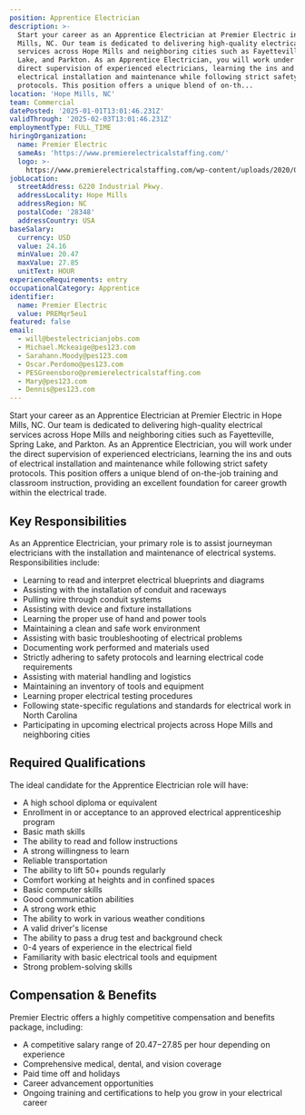 ```yaml
---
position: Apprentice Electrician
description: >-
  Start your career as an Apprentice Electrician at Premier Electric in Hope
  Mills, NC. Our team is dedicated to delivering high-quality electrical
  services across Hope Mills and neighboring cities such as Fayetteville, Spring
  Lake, and Parkton. As an Apprentice Electrician, you will work under the
  direct supervision of experienced electricians, learning the ins and outs of
  electrical installation and maintenance while following strict safety
  protocols. This position offers a unique blend of on-th...
location: 'Hope Mills, NC'
team: Commercial
datePosted: '2025-01-01T13:01:46.231Z'
validThrough: '2025-02-03T13:01:46.231Z'
employmentType: FULL_TIME
hiringOrganization:
  name: Premier Electric
  sameAs: 'https://www.premierelectricalstaffing.com/'
  logo: >-
    https://www.premierelectricalstaffing.com/wp-content/uploads/2020/05/Premier-Electrical-Staffing-logo.png
jobLocation:
  streetAddress: 6220 Industrial Pkwy.
  addressLocality: Hope Mills
  addressRegion: NC
  postalCode: '28348'
  addressCountry: USA
baseSalary:
  currency: USD
  value: 24.16
  minValue: 20.47
  maxValue: 27.85
  unitText: HOUR
experienceRequirements: entry
occupationalCategory: Apprentice
identifier:
  name: Premier Electric
  value: PREMqr5eu1
featured: false
email:
  - will@bestelectricianjobs.com
  - Michael.Mckeaige@pes123.com
  - Sarahann.Moody@pes123.com
  - Oscar.Perdomo@pes123.com
  - PESGreensboro@premierelectricalstaffing.com
  - Mary@pes123.com
  - Dennis@pes123.com
---
```




Start your career as an Apprentice Electrician at Premier Electric in Hope Mills, NC. Our team is dedicated to delivering high-quality electrical services across Hope Mills and neighboring cities such as Fayetteville, Spring Lake, and Parkton. As an Apprentice Electrician, you will work under the direct supervision of experienced electricians, learning the ins and outs of electrical installation and maintenance while following strict safety protocols. This position offers a unique blend of on-the-job training and classroom instruction, providing an excellent foundation for career growth within the electrical trade.

## Key Responsibilities
As an Apprentice Electrician, your primary role is to assist journeyman electricians with the installation and maintenance of electrical systems. Responsibilities include:

- Learning to read and interpret electrical blueprints and diagrams
- Assisting with the installation of conduit and raceways
- Pulling wire through conduit systems
- Assisting with device and fixture installations
- Learning the proper use of hand and power tools
- Maintaining a clean and safe work environment
- Assisting with basic troubleshooting of electrical problems
- Documenting work performed and materials used
- Strictly adhering to safety protocols and learning electrical code requirements
- Assisting with material handling and logistics
- Maintaining an inventory of tools and equipment
- Learning proper electrical testing procedures
- Following state-specific regulations and standards for electrical work in North Carolina
- Participating in upcoming electrical projects across Hope Mills and neighboring cities

## Required Qualifications
The ideal candidate for the Apprentice Electrician role will have:

- A high school diploma or equivalent
- Enrollment in or acceptance to an approved electrical apprenticeship program
- Basic math skills
- The ability to read and follow instructions
- A strong willingness to learn
- Reliable transportation
- The ability to lift 50+ pounds regularly
- Comfort working at heights and in confined spaces
- Basic computer skills
- Good communication abilities
- A strong work ethic
- The ability to work in various weather conditions
- A valid driver's license
- The ability to pass a drug test and background check
- 0-4 years of experience in the electrical field
- Familiarity with basic electrical tools and equipment
- Strong problem-solving skills

## Compensation & Benefits
Premier Electric offers a highly competitive compensation and benefits package, including:

- A competitive salary range of $20.47-$27.85 per hour depending on experience
- Comprehensive medical, dental, and vision coverage
- Paid time off and holidays
- Career advancement opportunities
- Ongoing training and certifications to help you grow in your electrical career
